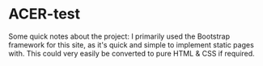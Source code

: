 # ACER-test
Some quick notes about the project:
I primarily used the Bootstrap framework for this site, as it's quick and simple to implement static pages with. This could very easily be converted to pure HTML & CSS if required.
